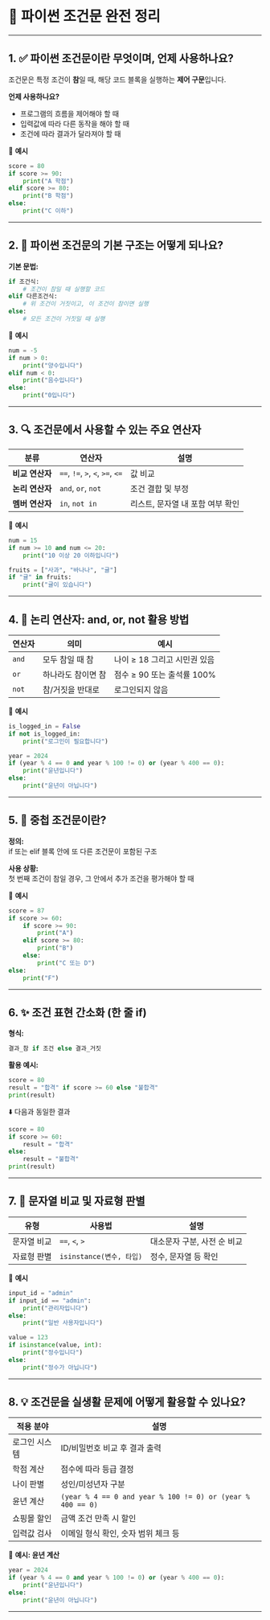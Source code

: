 # 🐍 파이썬 조건문 완전 정리

---

## 1. ✅ 파이썬 조건문이란 무엇이며, 언제 사용하나요?

조건문은 특정 조건이 **참**일 때, 해당 코드 블록을 실행하는 **제어 구문**입니다.  

**언제 사용하나요?**
- 프로그램의 흐름을 제어해야 할 때
- 입력값에 따라 다른 동작을 해야 할 때
- 조건에 따라 결과가 달라져야 할 때

📌 **예시**
```python
score = 80
if score >= 90:
    print("A 학점")
elif score >= 80:
    print("B 학점")
else:
    print("C 이하")
```

---

## 2. 🔧 파이썬 조건문의 기본 구조는 어떻게 되나요?

**기본 문법:**
```python
if 조건식:
    # 조건이 참일 때 실행할 코드
elif 다른조건식:
    # 위 조건이 거짓이고, 이 조건이 참이면 실행
else:
    # 모든 조건이 거짓일 때 실행
```

📌 **예시**
```python
num = -5
if num > 0:
    print("양수입니다")
elif num < 0:
    print("음수입니다")
else:
    print("0입니다")
```

---

## 3. 🔍 조건문에서 사용할 수 있는 주요 연산자

| 분류 | 연산자 | 설명 |
|------|--------|------|
| **비교 연산자** | `==`, `!=`, `>`, `<`, `>=`, `<=` | 값 비교 |
| **논리 연산자** | `and`, `or`, `not` | 조건 결합 및 부정 |
| **멤버 연산자** | `in`, `not in` | 리스트, 문자열 내 포함 여부 확인 |

📌 **예시**
```python
num = 15
if num >= 10 and num <= 20:
    print("10 이상 20 이하입니다")

fruits = ["사과", "바나나", "귤"]
if "귤" in fruits:
    print("귤이 있습니다")
```

---

## 4. 🧠 논리 연산자: and, or, not 활용 방법

| 연산자 | 의미 | 예시 |
|--------|------|------|
| `and` | 모두 참일 때 참 | 나이 ≥ 18 그리고 시민권 있음 |
| `or` | 하나라도 참이면 참 | 점수 ≥ 90 또는 출석률 100% |
| `not` | 참/거짓을 반대로 | 로그인되지 않음 |

📌 **예시**
```python
is_logged_in = False
if not is_logged_in:
    print("로그인이 필요합니다")

year = 2024
if (year % 4 == 0 and year % 100 != 0) or (year % 400 == 0):
    print("윤년입니다")
else:
    print("윤년이 아닙니다")
```

---

## 5. 🧩 중첩 조건문이란?

**정의:**  
if 또는 elif 블록 안에 또 다른 조건문이 포함된 구조

**사용 상황:**  
첫 번째 조건이 참일 경우, 그 안에서 추가 조건을 평가해야 할 때

📌 **예시**
```python
score = 87
if score >= 60:
    if score >= 90:
        print("A")
    elif score >= 80:
        print("B")
    else:
        print("C 또는 D")
else:
    print("F")
```

---

## 6. ✨ 조건 표현 간소화 (한 줄 if)

**형식:**
```python
결과_참 if 조건 else 결과_거짓
```

**활용 예시:**
```python
score = 80
result = "합격" if score >= 60 else "불합격"
print(result)
```

⬇️ 다음과 동일한 결과
```python
score = 80
if score >= 60:
    result = "합격"
else:
    result = "불합격"
print(result)
```

---

## 7. 🔡 문자열 비교 및 자료형 판별

| 유형 | 사용법 | 설명 |
|------|--------|------|
| 문자열 비교 | `==`, `<`, `>` | 대소문자 구분, 사전 순 비교 |
| 자료형 판별 | `isinstance(변수, 타입)` | 정수, 문자열 등 확인 |

📌 **예시**
```python
input_id = "admin"
if input_id == "admin":
    print("관리자입니다")
else:
    print("일반 사용자입니다")

value = 123
if isinstance(value, int):
    print("정수입니다")
else:
    print("정수가 아닙니다")
```

---

## 8. 💡 조건문을 실생활 문제에 어떻게 활용할 수 있나요?

| 적용 분야 | 설명 |
|-----------|------|
| 로그인 시스템 | ID/비밀번호 비교 후 결과 출력 |
| 학점 계산 | 점수에 따라 등급 결정 |
| 나이 판별 | 성인/미성년자 구분 |
| 윤년 계산 | `(year % 4 == 0 and year % 100 != 0) or (year % 400 == 0)` |
| 쇼핑몰 할인 | 금액 조건 만족 시 할인 |
| 입력값 검사 | 이메일 형식 확인, 숫자 범위 체크 등 |

📌 **예시: 윤년 계산**
```python
year = 2024
if (year % 4 == 0 and year % 100 != 0) or (year % 400 == 0):
    print("윤년입니다")
else:
    print("윤년이 아닙니다")
```

---
